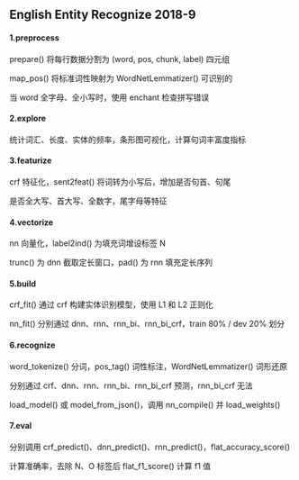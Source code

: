 ## English Entity Recognize 2018-9

#### 1.preprocess

prepare() 将每行数据分割为 (word, pos, chunk, label) 四元组

map_pos() 将标准词性映射为 WordNetLemmatizer() 可识别的

当 word 全字母、全小写时，使用 enchant 检查拼写错误

#### 2.explore

统计词汇、长度、实体的频率，条形图可视化，计算句词丰富度指标

#### 3.featurize

crf 特征化，sent2feat() 将词转为小写后，增加是否句首、句尾

是否全大写、首大写、全数字，尾字母等特征

#### 4.vectorize

nn 向量化，label2ind() 为填充词增设标签 N

trunc() 为 dnn 截取定长窗口，pad() 为 rnn 填充定长序列

#### 5.build

crf_fit() 通过 crf 构建实体识别模型，使用 L1 和 L2 正则化

nn_fit() 分别通过 dnn、rnn、rnn_bi、rnn_bi_crf，train 80% / dev 20% 划分

#### 6.recognize

word_tokenize() 分词，pos_tag() 词性标注，WordNetLemmatizer() 词形还原

分别通过 crf、dnn、rnn、rnn_bi、rnn_bi_crf 预测，rnn_bi_crf 无法

load_model() 或 model_from_json()，调用 nn_compile() 并 load_weights()

#### 7.eval

分别调用 crf_predict()、dnn_predict()、rnn_predict()，flat_accuracy_score()

计算准确率，去除 N、O 标签后 flat_f1_score() 计算 f1 值